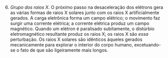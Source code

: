 ﻿6. *Grupo dos raios X.* O próximo passo na desaceleração dos elétrons gera as várias formas de raios X solares junto com os raios X artificialmente gerados. A carga eletrônica forma um campo elétrico; o movimento faz surgir uma corrente elétrica; a corrente elétrica produz um campo magnético. Quando um elétron é paralisado subitamente, o distúrbio eletromagnético resultante produz os raios X; os raios X são *essa* perturbação. Os raios X solares são idênticos àqueles gerados mecanicamente para explorar o interior do corpo humano, excetuando-se o fato de que são ligeiramente mais longos.